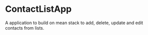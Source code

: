 # ContactListApp
A application to build on mean stack to add, delete, update and edit contacts from lists.
